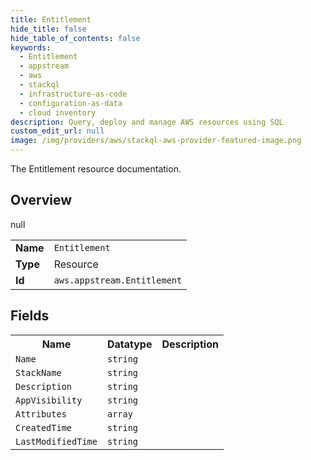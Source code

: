 ```yaml
---
title: Entitlement
hide_title: false
hide_table_of_contents: false
keywords:
  - Entitlement
  - appstream
  - aws
  - stackql
  - infrastructure-as-code
  - configuration-as-data
  - cloud inventory
description: Query, deploy and manage AWS resources using SQL
custom_edit_url: null
image: /img/providers/aws/stackql-aws-provider-featured-image.png
---
```

The Entitlement resource documentation.

## Overview
<table><tbody>
<tr><td><b>Name</b></td><td><code>Entitlement</code></td></tr>
<tr><td><b>Type</b></td><td>Resource</td></tr>
null
<tr><td><b>Id</b></td><td><code>aws.appstream.Entitlement</code></td></tr>
</tbody></table>

## Fields
<table><tbody>
<tr><th>Name</th><th>Datatype</th><th>Description</th></tr>
<tr><td><code>Name</code></td><td><code>string</code></td><td></td></tr><tr><td><code>StackName</code></td><td><code>string</code></td><td></td></tr><tr><td><code>Description</code></td><td><code>string</code></td><td></td></tr><tr><td><code>AppVisibility</code></td><td><code>string</code></td><td></td></tr><tr><td><code>Attributes</code></td><td><code>array</code></td><td></td></tr><tr><td><code>CreatedTime</code></td><td><code>string</code></td><td></td></tr><tr><td><code>LastModifiedTime</code></td><td><code>string</code></td><td></td></tr>
</tbody></table>